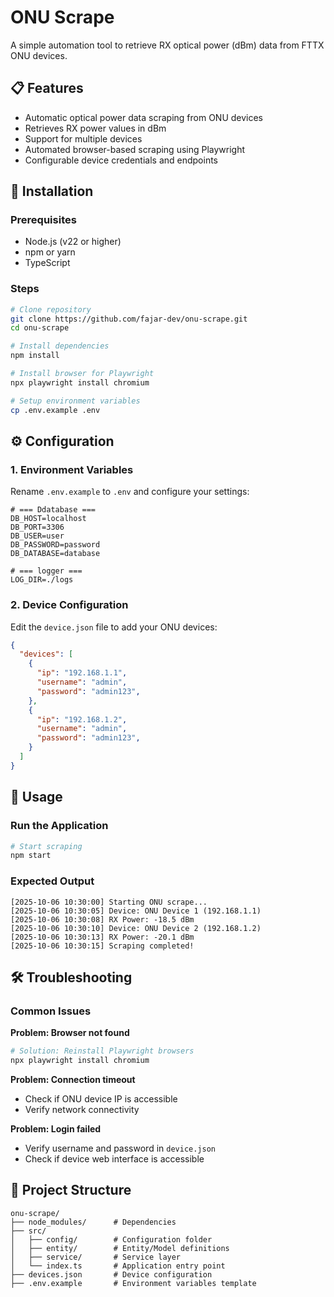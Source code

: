 # ONU Scrape

A simple automation tool to retrieve RX optical power (dBm) data from FTTX ONU devices.

## 📋 Features

- Automatic optical power data scraping from ONU devices
- Retrieves RX power values in dBm
- Support for multiple devices
- Automated browser-based scraping using Playwright
- Configurable device credentials and endpoints

## 🚀 Installation

### Prerequisites
- Node.js (v22 or higher)
- npm or yarn
- TypeScript

### Steps

```bash
# Clone repository
git clone https://github.com/fajar-dev/onu-scrape.git
cd onu-scrape

# Install dependencies
npm install

# Install browser for Playwright
npx playwright install chromium

# Setup environment variables
cp .env.example .env
```

## ⚙️ Configuration

### 1. Environment Variables

Rename `.env.example` to `.env` and configure your settings:

```env
# === Ddatabase ===
DB_HOST=localhost
DB_PORT=3306
DB_USER=user
DB_PASSWORD=password
DB_DATABASE=database

# === logger ===
LOG_DIR=./logs
```

### 2. Device Configuration

Edit the `device.json` file to add your ONU devices:

```json
{
  "devices": [
    {
      "ip": "192.168.1.1",
      "username": "admin",
      "password": "admin123",
    },
    {
      "ip": "192.168.1.2",
      "username": "admin",
      "password": "admin123",
    }
  ]
}
```

## 📖 Usage

### Run the Application

```bash
# Start scraping
npm start
```

### Expected Output

```
[2025-10-06 10:30:00] Starting ONU scrape...
[2025-10-06 10:30:05] Device: ONU Device 1 (192.168.1.1)
[2025-10-06 10:30:08] RX Power: -18.5 dBm
[2025-10-06 10:30:10] Device: ONU Device 2 (192.168.1.2)
[2025-10-06 10:30:13] RX Power: -20.1 dBm
[2025-10-06 10:30:15] Scraping completed!
```

## 🛠️ Troubleshooting

### Common Issues

**Problem: Browser not found**
```bash
# Solution: Reinstall Playwright browsers
npx playwright install chromium
```

**Problem: Connection timeout**
- Check if ONU device IP is accessible
- Verify network connectivity

**Problem: Login failed**
- Verify username and password in `device.json`
- Check if device web interface is accessible

## 📁 Project Structure

```
onu-scrape/
├── node_modules/      # Dependencies
├── src/
│   ├── config/        # Configuration folder
│   ├── entity/        # Entity/Model definitions
│   ├── service/       # Service layer
│   └── index.ts       # Application entry point
├── devices.json       # Device configuration
├── .env.example       # Environment variables template
```